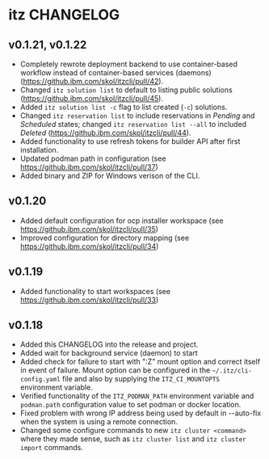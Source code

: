 # itz CHANGELOG 

## v0.1.21, v0.1.22
* Completely rewrote deployment backend to use container-based workflow instead
of container-based services (daemons) (https://github.ibm.com/skol/itzcli/pull/42).
* Changed `itz solution list` to default to listing public solutions (https://github.ibm.com/skol/itzcli/pull/45).
* Added `itz solution list -c` flag to list created (`-c`) solutions.
* Changed `itz reservation list` to include reservations in _Pending_ and _Scheduled_
states; changed `itz reservation list --all` to included _Deleted_ (https://github.ibm.com/skol/itzcli/pull/44).
* Added functionality to use refresh tokens for builder API after first installation.
* Updated podman path in configuration (see https://github.ibm.com/skol/itzcli/pull/37)
* Added binary and ZIP for Windows verison of the CLI.

## v0.1.20
* Added default configuration for ocp installer workspace (see https://github.ibm.com/skol/itzcli/pull/35)
* Improved configuration for directory mapping (see https://github.ibm.com/skol/itzcli/pull/34)

## v0.1.19
* Added functionality to start workspaces (see https://github.ibm.com/skol/itzcli/pull/33)

## v0.1.18
* Added this CHANGELOG into the release and project.
* Added wait for background service (daemon) to start
* Added check for failure to start with ":Z" mount option and correct itself in
event of failure. Mount option can be configured in the `~/.itz/cli-config.yaml`
file and also by supplying the `ITZ_CI_MOUNTOPTS` environment variable.
* Verified functionality of the `ITZ_PODMAN_PATH` environment variable and 
`podman.path` configuration value to set podman or docker location.
* Fixed problem with wrong IP address being used by default in --auto-fix when
the system is using a remote connection.
* Changed some configure commands to new `itz cluster <command>` where they
made sense, such as `itz cluster list` and `itz cluster import` commands.
